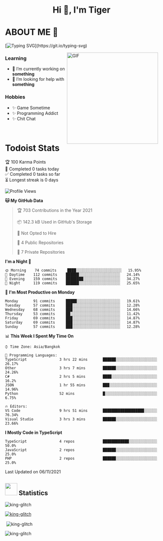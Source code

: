 <h1 align="center">Hi 👋, I'm Tiger</h1>




# ABOUT ME 💬

[![Typing SVG](https://readme-typing-svg.herokuapp.com?color=22F771&vCenter=true&lines=A+perssionate+developer+from+nowhere.)](https://git.io/typing-svg)

<img hight="200px" width="300px" alt="GIF" align="right" src="https://media.giphy.com/media/LmNwrBhejkK9EFP504/giphy.gif">

### Learning
- 🔭 I’m currently working on **something**
- 🤝 I’m looking for help with **something**

### Hobbies
- ✨ Game Sometime
- ✨ Programming Addict
- ✨ Chit Chat

</br>


# Todoist Stats

<!-- TODO-IST:START -->
🏆  100 Karma Points           
🌸  Completed 0 tasks today           
✅  Completed 0 tasks so far           
⏳  Longest streak is 0 days
<!-- TODO-IST:END -->

<!--START_SECTION:waka-->
![Profile Views](http://img.shields.io/badge/Profile%20Views-0-blue)

**🐱 My GitHub Data** 

> 🏆 703 Contributions in the Year 2021
 > 
> 📦 142.3 kB Used in GitHub's Storage 
 > 
> 🚫 Not Opted to Hire
 > 
> 📜 4 Public Repositories 
 > 
> 🔑 7 Private Repositories  
 > 
**I'm a Night 🦉** 

```text
🌞 Morning    74 commits     ████░░░░░░░░░░░░░░░░░░░░░   15.95% 
🌆 Daytime    112 commits    ██████░░░░░░░░░░░░░░░░░░░   24.14% 
🌃 Evening    159 commits    ████████░░░░░░░░░░░░░░░░░   34.27% 
🌙 Night      119 commits    ██████░░░░░░░░░░░░░░░░░░░   25.65%

```
📅 **I'm Most Productive on Monday** 

```text
Monday       91 commits     █████░░░░░░░░░░░░░░░░░░░░   19.61% 
Tuesday      57 commits     ███░░░░░░░░░░░░░░░░░░░░░░   12.28% 
Wednesday    68 commits     ███░░░░░░░░░░░░░░░░░░░░░░   14.66% 
Thursday     53 commits     ██░░░░░░░░░░░░░░░░░░░░░░░   11.42% 
Friday       69 commits     ███░░░░░░░░░░░░░░░░░░░░░░   14.87% 
Saturday     69 commits     ███░░░░░░░░░░░░░░░░░░░░░░   14.87% 
Sunday       57 commits     ███░░░░░░░░░░░░░░░░░░░░░░   12.28%

```


📊 **This Week I Spent My Time On** 

```text
⌚︎ Time Zone: Asia/Bangkok

💬 Programming Languages: 
TypeScript               3 hrs 22 mins       ██████░░░░░░░░░░░░░░░░░░░   26.17% 
Other                    3 hrs 7 mins        ██████░░░░░░░░░░░░░░░░░░░   24.26% 
C#                       2 hrs 5 mins        ████░░░░░░░░░░░░░░░░░░░░░   16.2% 
JSON                     1 hr 55 mins        ███░░░░░░░░░░░░░░░░░░░░░░   14.96% 
Python                   52 mins             █░░░░░░░░░░░░░░░░░░░░░░░░   6.75%

🔥 Editors: 
VS Code                  9 hrs 51 mins       ███████████████████░░░░░░   76.34% 
Visual Studio            3 hrs 3 mins        ██████░░░░░░░░░░░░░░░░░░░   23.66%

```

**I Mostly Code in TypeScript** 

```text
TypeScript               4 repos             ████████████░░░░░░░░░░░░░   50.0% 
JavaScript               2 repos             ██████░░░░░░░░░░░░░░░░░░░   25.0% 
PHP                      2 repos             ██████░░░░░░░░░░░░░░░░░░░   25.0%

```



 Last Updated on 06/11/2021
<!--END_SECTION:waka-->

## <img height="40" src="https://raw.githubusercontent.com/innng/innng/master/assets/kyubey.gif"/> Statistics

<p align="left"> <img src="https://komarev.com/ghpvc/?username=king-glitch&label=Profile%20views&color=0e75b6&style=flat" alt="king-glitch" /> </p>

<p align="left"> <a href="https://github.com/ryo-ma/github-profile-trophy"><img src="https://github-profile-trophy.vercel.app/?username=king-glitch" alt="king-glitch" /></a> </p>

<p>&nbsp;<img align="center" src="https://github-readme-stats.vercel.app/api?username=king-glitch" alt="king-glitch" /></p>

<p><img align="center" src="https://github-readme-streak-stats.herokuapp.com/?user=king-glitch&" alt="king-glitch" /></p>
